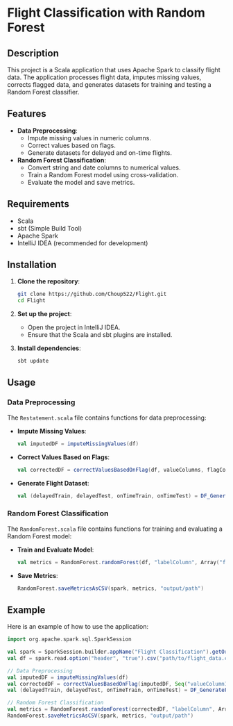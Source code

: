 # Flight Classification with Random Forest

## Description

This project is a Scala application that uses Apache Spark to classify flight data. The application processes flight data, imputes missing values, corrects flagged data, and generates datasets for training and testing a Random Forest classifier.

## Features

- **Data Preprocessing**: 
  - Impute missing values in numeric columns.
  - Correct values based on flags.
  - Generate datasets for delayed and on-time flights.
- **Random Forest Classification**:
  - Convert string and date columns to numerical values.
  - Train a Random Forest model using cross-validation.
  - Evaluate the model and save metrics.

## Requirements

- Scala
- sbt (Simple Build Tool)
- Apache Spark
- IntelliJ IDEA (recommended for development)

## Installation

1. **Clone the repository**:
    ```sh
    git clone https://github.com/Choup522/Flight.git
    cd Flight
    ```

2. **Set up the project**:
    - Open the project in IntelliJ IDEA.
    - Ensure that the Scala and sbt plugins are installed.

3. **Install dependencies**:
    ```sh
    sbt update
    ```

## Usage

### Data Preprocessing

The `Restatement.scala` file contains functions for data preprocessing:

- **Impute Missing Values**:
    ```scala
    val imputedDF = imputeMissingValues(df)
    ```

- **Correct Values Based on Flags**:
    ```scala
    val correctedDF = correctValuesBasedOnFlag(df, valueColumns, flagColumns)
    ```

- **Generate Flight Dataset**:
    ```scala
    val (delayedTrain, delayedTest, onTimeTrain, onTimeTest) = DF_GenerateFlightDataset(df, "DS1", 15.0)
    ```

### Random Forest Classification

The `RandomForest.scala` file contains functions for training and evaluating a Random Forest model:

- **Train and Evaluate Model**:
    ```scala
    val metrics = RandomForest.randomForest(df, "labelColumn", Array("feature1", "feature2"))
    ```

- **Save Metrics**:
    ```scala
    RandomForest.saveMetricsAsCSV(spark, metrics, "output/path")
    ```

## Example

Here is an example of how to use the application:

```scala
import org.apache.spark.sql.SparkSession

val spark = SparkSession.builder.appName("Flight Classification").getOrCreate()
val df = spark.read.option("header", "true").csv("path/to/flight_data.csv")

// Data Preprocessing
val imputedDF = imputeMissingValues(df)
val correctedDF = correctValuesBasedOnFlag(imputedDF, Seq("valueColumn1", "valueColumn2"), Seq("flagColumn1", "flagColumn2"))
val (delayedTrain, delayedTest, onTimeTrain, onTimeTest) = DF_GenerateFlightDataset(correctedDF, "DS1", 15.0)

// Random Forest Classification
val metrics = RandomForest.randomForest(correctedDF, "labelColumn", Array("feature1", "feature2"))
RandomForest.saveMetricsAsCSV(spark, metrics, "output/path")
